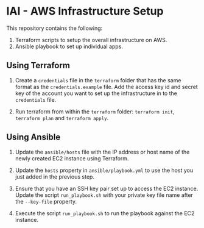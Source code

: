# IAI - AWS Infrastructure Setup

This repository contains the following:

1. Terraform scripts to setup the overall infrastructure on AWS.
2. Ansible playbook to set up individual apps.


## Using Terraform

1. Create a `credentials` file in the `terraform` folder that has the same format as the `credentials.example` file. Add the access key id and secret key of the account you want to set up the infrastructure in to the `credentials` file.

2. Run terraform from within the `terraform` folder: `terraform init`, `terraform plan` and `terraform apply`.

## Using Ansible

1. Update the `ansible/hosts` file with the IP address or host name of the newly created EC2 instance using Terraform.

2. Update the `hosts` property in `ansible/playbook.yml` to use the host you just added in the previous step.

3. Ensure that you have an SSH key pair set up to access the EC2 instance. Update the script `run_playbook.sh` with your private key file name after the `--key-file` property.

4. Execute the script `run_playbook.sh` to run the playbook against the EC2 instance.
